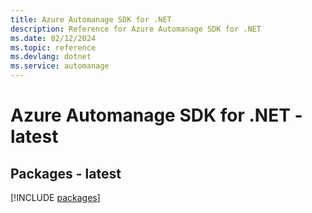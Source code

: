 ```yaml
---
title: Azure Automanage SDK for .NET
description: Reference for Azure Automanage SDK for .NET
ms.date: 02/12/2024
ms.topic: reference
ms.devlang: dotnet
ms.service: automanage
---
```

# Azure Automanage SDK for .NET - latest
## Packages - latest
[!INCLUDE [packages](automanage-index.md)]